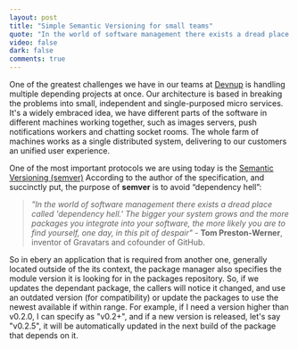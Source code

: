 ```yaml
---
layout: post
title: "Simple Semantic Versioning for small teams"
quote: "In the world of software management there exists a dread place called 'dependency hell'. The bigger your system grows and the more packages you integrate into your software, the more likely you are to find yourself, one day, in this pit of despair"
video: false
dark: false
comments: true
---
```


One of the greatest challenges we have in our teams at [Devnup](https://devnup.solutions) is handling multiple depending projects at once. Our architecture is based in breaking the problems into small, independent and single-purposed micro services. It's a widely embraced idea, we have different parts of the software in different machines working together, such as images servers, push notifications workers and chatting socket rooms. The whole farm of machines works as a single distributed system, delivering to our customers an unified user experience.

One of the most important protocols we are using today is the [Semantic Versioning (semver)](https://semver.org) According to the author of the specification, and succinctly put, the purpose of **semver** is to avoid “dependency hell”:

> *"In the world of software management there exists a dread place called 'dependency hell.' The bigger your system grows and the more packages you integrate into your software, the more likely you are to find yourself, one day, in this pit of despair"* - **Tom Preston-Werner**, inventor of Gravatars and cofounder of GitHub.

So in ebery an application that is required from another one, generally located outside of the its context, the package manager also specifies the module version it is looking for in the packages repository. So, if we updates the dependant package, the callers will notice it changed, and use an outdated version (for compatibility) or update the packages to use the newest available if within range. For example, if I need a version higher than v0.2.0, I can specify as "v0.2+", and if a new version is released, let's say "v0.2.5", it will be automatically updated in the next build of the package that depends on it.